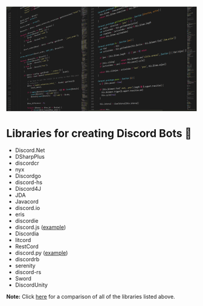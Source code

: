 ![](assets/libraries.png)

# Libraries for creating Discord Bots :robot:

- Discord<span>.</span>Net
- DSharpPlus
- discordcr
- nyx
- Discordgo
- discord-hs
- Discord4J
- JDA
- Javacord
- discord<span>.</span>io
- eris
- discordie
- discord<span>.</span>js ([example](examples/discord.js))
- Discordia
- litcord
- RestCord
- discord<span>.</span>py ([example](examples/discord.py))
- discordrb
- serenity
- discord-rs
- Sword
- DiscordUnity

**Note:** Click [here](https://discordapi.com/unofficial/comparison.html) for a comparison of all of the libraries listed above.
